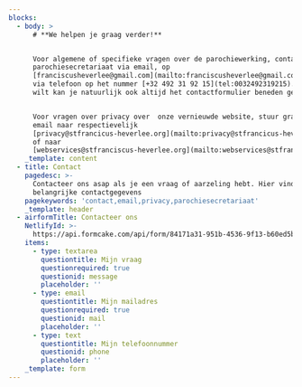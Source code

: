 ```yaml
---
blocks:
  - body: >
      # **We helpen je graag verder!**


      Voor algemene of specifieke vragen over de parochiewerking, contacteer ons
      parochiesecretariaat via email, op
      [franciscusheverlee@gmail.com](mailto:franciscusheverlee@gmail.com) of 
      via telefoon op het nummer [+32 492 31 92 15](tel:0032492319215). Als je
      wilt kan je natuurlijk ook altijd het contactformulier beneden gebruiken.


      Voor vragen over privacy over  onze vernieuwde website, stuur graag een
      email naar respectievelijk
      [privacy@stfrancicus-heverlee.org](mailto:privacy@stfrancicus-heverlee.org)
      of naar
      [webservices@stfranciscus-heverlee.org](mailto:webservices@stfranciscus-heverlee.org).
    _template: content
  - title: Contact
    pagedesc: >-
      Contacteer ons asap als je een vraag of aarzeling hebt. Hier vind je alle
      belangrijke contactgegevens
    pagekeywords: 'contact,email,privacy,parochiesecretariaat'
    _template: header
  - airformTitle: Contacteer ons
    NetlifyId: >-
      https://api.formcake.com/api/form/84171a31-951b-4536-9f13-b60ed5beecc6/submission
    items:
      - type: textarea
        questiontitle: Mijn vraag
        questionrequired: true
        questionid: message
        placeholder: ''
      - type: email
        questiontitle: Mijn mailadres
        questionrequired: true
        questionid: mail
        placeholder: ''
      - type: text
        questiontitle: Mijn telefoonnummer
        questionid: phone
        placeholder: ''
    _template: form
---
```


